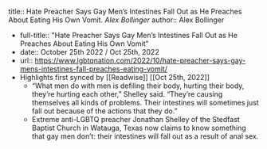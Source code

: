 title:: Hate Preacher Says Gay Men’s Intestines Fall Out as He Preaches About Eating His Own Vomit. *Alex Bollinger*
author:: Alex Bollinger

- full-title:: "Hate Preacher Says Gay Men’s Intestines Fall Out as He Preaches About Eating His Own Vomit"
- date:: October 25th 2022 / Oct 25th, 2022
- url:: https://www.lgbtqnation.com/2022/10/hate-preacher-says-gay-mens-intestines-fall-preaches-eating-vomit/
- Highlights first synced by [[Readwise]] [[Oct 25th, 2022]]
	- “What men do with men is defiling their body, hurting their body, they’re hurting each other,” Shelley said. “They’re causing themselves all kinds of problems. Their intestines will sometimes just fall out because of the actions that they do.”
	- Extreme anti-LGBTQ preacher Jonathan Shelley of the Stedfast Baptist Church in Watauga, Texas now claims to know something that gay men don’t: their intestines will fall out as a result of anal sex.